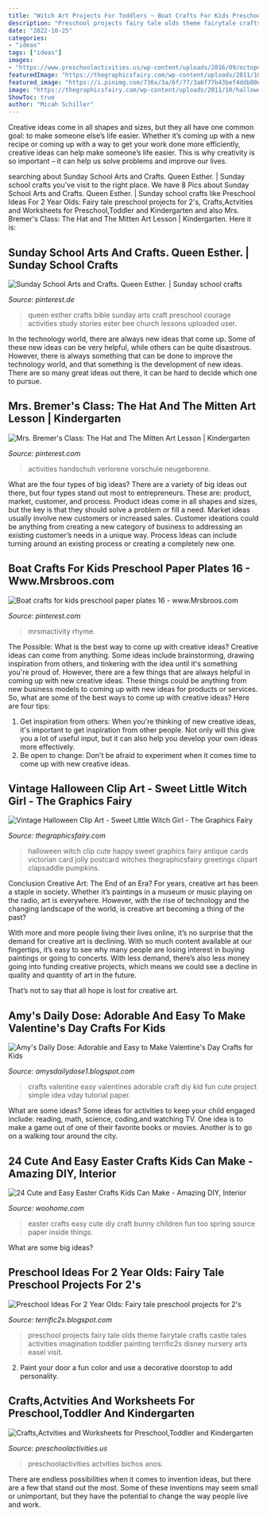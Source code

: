 ```yaml
---
title: "Witch Art Projects For Toddlers ~ Boat Crafts For Kids Preschool Paper Plates 16"
description: "Preschool projects fairy tale olds theme fairytale crafts castle tales activities imagination toddler painting terrific2s disney nursery arts easel visit"
date: "2022-10-25"
categories:
- "ideas"
tags: ["ideas"]
images:
- "https://www.preschoolactivities.us/wp-content/uploads/2016/09/octopus-craft.jpg"
featuredImage: "https://thegraphicsfairy.com/wp-content/uploads/2011/10/halloween-sweet-witch-vintage-image-graphicsfairy9b.jpg"
featured_image: "https://i.pinimg.com/736x/3a/6f/77/3a6f77b43bef4ddb80e1b70c8b0a8297--snow-activities-activities-for-kindergarten.jpg"
image: "https://thegraphicsfairy.com/wp-content/uploads/2011/10/halloween-sweet-witch-vintage-image-graphicsfairy9b.jpg"
ShowToc: true
author: "Micah Schiller"
---
```



Creative ideas come in all shapes and sizes, but they all have one common goal: to make someone else’s life easier. Whether it’s coming up with a new recipe or coming up with a way to get your work done more efficiently, creative ideas can help make someone’s life easier. This is why creativity is so important – it can help us solve problems and improve our lives.

	

		
searching about Sunday School Arts and Crafts. Queen Esther. | Sunday school crafts you've visit to the right place. We have 8 Pics about Sunday School Arts and Crafts. Queen Esther. | Sunday school crafts like Preschool Ideas For 2 Year Olds: Fairy tale preschool projects for 2&#039;s, Crafts,Actvities and Worksheets for Preschool,Toddler and Kindergarten and also Mrs. Bremer&#039;s Class: The Hat and The Mitten Art Lesson | Kindergarten. Here it is:
		
    
## Sunday School Arts And Crafts. Queen Esther. | Sunday School Crafts

<img loading=lazy src="https://i.pinimg.com/736x/a6/98/79/a698794ad39638c62aa30fc789dcbccc--queen-esther-sunday-school-crafts.jpg" onerror="this.onerror=null;this.src='https://tse4.mm.bing.net/th?id=OIP.K8XhMbwdtHkQPDXHk1WdGQHaKV&amp;pid=15.1';" alt="Sunday School Arts and Crafts. Queen Esther. | Sunday school crafts">

_Source: pinterest.de_

>queen esther crafts bible sunday arts craft preschool courage activities study stories ester bee church lessons uploaded user. 

	

In the technology world, there are always new ideas that come up. Some of these new ideas can be very helpful, while others can be quite disastrous. However, there is always something that can be done to improve the technology world, and that something is the development of new ideas. There are so many great ideas out there, it can be hard to decide which one to pursue.

    
## Mrs. Bremer&#039;s Class: The Hat And The Mitten Art Lesson | Kindergarten

<img loading=lazy src="https://i.pinimg.com/736x/3a/6f/77/3a6f77b43bef4ddb80e1b70c8b0a8297--snow-activities-activities-for-kindergarten.jpg" onerror="this.onerror=null;this.src='https://tse4.mm.bing.net/th?id=OIP.RzE9ntPc0WlsU1MY5_QocQHaJ3&amp;pid=15.1';" alt="Mrs. Bremer&#039;s Class: The Hat and The Mitten Art Lesson | Kindergarten">

_Source: pinterest.com_

>activities handschuh verlorene vorschule neugeborene. 

	

What are the four types of big ideas?
There are a variety of big ideas out there, but four types stand out most to entrepreneurs. These are: product, market, customer, and process. Product ideas come in all shapes and sizes, but the key is that they should solve a problem or fill a need. Market ideas usually involve new customers or increased sales. Customer ideations could be anything from creating a new category of business to addressing an existing customer’s needs in a unique way. Process Ideas can include turning around an existing process or creating a completely new one.

    
## Boat Crafts For Kids Preschool Paper Plates 16 - Www.Mrsbroos.com

<img loading=lazy src="https://i.pinimg.com/736x/95/dd/67/95dd671683f0745c7cf102439dd8b719.jpg" onerror="this.onerror=null;this.src='https://tse4.mm.bing.net/th?id=OIP.g7rbjKFhm18hT2XdiKmxgwHaLH&amp;pid=15.1';" alt="Boat crafts for kids preschool paper plates 16 - www.Mrsbroos.com">

_Source: pinterest.com_

>mrsmactivity rhyme. 

	

The Possible: What is the best way to come up with creative ideas?
Creative ideas can come from anything. Some ideas include brainstorming, drawing inspiration from others, and tinkering with the idea until it's something you're proud of. However, there are a few things that are always helpful in coming up with new creative ideas. These things could be anything from new business models to coming up with new ideas for products or services. So, what are some of the best ways to come up with creative ideas? Here are four tips: 
1) Get inspiration from others: When you're thinking of new creative ideas, it's important to get inspiration from other people. Not only will this give you a lot of useful input, but it can also help you develop your own ideas more effectively. 
2) Be open to change: Don't be afraid to experiment when it comes time to come up with new creative ideas.

    
## Vintage Halloween Clip Art - Sweet Little Witch Girl - The Graphics Fairy

<img loading=lazy src="https://thegraphicsfairy.com/wp-content/uploads/2011/10/halloween-sweet-witch-vintage-image-graphicsfairy9b.jpg" onerror="this.onerror=null;this.src='https://tse2.mm.bing.net/th?id=OIP.dMwGD6cyTQGXIfAhGZN6FQHaLc&amp;pid=15.1';" alt="Vintage Halloween Clip Art - Sweet Little Witch Girl - The Graphics Fairy">

_Source: thegraphicsfairy.com_

>halloween witch clip cute happy sweet graphics fairy antique cards victorian card jolly postcard witches thegraphicsfairy greetings clipart clapsaddle pumpkins. 

	

Conclusion
Creative Art: The End of an Era?
For years, creative art has been a staple in society. Whether it’s paintings in a museum or music playing on the radio, art is everywhere. However, with the rise of technology and the changing landscape of the world, is creative art becoming a thing of the past?

With more and more people living their lives online, it’s no surprise that the demand for creative art is declining. With so much content available at our fingertips, it’s easy to see why many people are losing interest in buying paintings or going to concerts. With less demand, there’s also less money going into funding creative projects, which means we could see a decline in quality and quantity of art in the future.

That’s not to say that all hope is lost for creative art.

    
## Amy&#039;s Daily Dose: Adorable And Easy To Make Valentine&#039;s Day Crafts For Kids

<img loading=lazy src="http://www.woohome.com/wp-content/uploads/2014/01/Valentines-day-crafts-for-kid-31.jpg" onerror="this.onerror=null;this.src='https://tse3.mm.bing.net/th?id=OIP.vZslCql0sCCvLxzVU4IfQAHaMv&amp;pid=15.1';" alt="Amy&#039;s Daily Dose: Adorable and Easy to Make Valentine&#039;s Day Crafts for Kids">

_Source: amysdailydose1.blogspot.com_

>crafts valentine easy valentines adorable craft diy kid fun cute project simple idea vday tutorial paper. 

	

What are some ideas?
Some ideas for activities to keep your child engaged include: reading, math, science, coding,and watching TV. One idea is to make a game out of one of their favorite books or movies. Another is to go on a walking tour around the city.

    
## 24 Cute And Easy Easter Crafts Kids Can Make - Amazing DIY, Interior

<img loading=lazy src="http://www.woohome.com/wp-content/uploads/2014/04/Easter-Crafts-for-Kids-23.jpg" onerror="this.onerror=null;this.src='https://tse1.mm.bing.net/th?id=OIP.oxBblqw7AF6DXZUOU3_wCwHaLH&amp;pid=15.1';" alt="24 Cute and Easy Easter Crafts Kids Can Make - Amazing DIY, Interior">

_Source: woohome.com_

>easter crafts easy cute diy craft bunny children fun too spring source paper inside things. 

	

What are some big ideas?
 

    
## Preschool Ideas For 2 Year Olds: Fairy Tale Preschool Projects For 2&#039;s

<img loading=lazy src="https://lh5.googleusercontent.com/-Yr5fPMo6t4I/UgSg35CF7rI/AAAAAAAAEDQ/6TIuZoG7YIk/s640/blogger-image--1318625134.jpg" onerror="this.onerror=null;this.src='https://tse2.mm.bing.net/th?id=OIP.N9ScETeK-YzqAw5zXi9E8AAAAA&amp;pid=15.1';" alt="Preschool Ideas For 2 Year Olds: Fairy tale preschool projects for 2&#039;s">

_Source: terrific2s.blogspot.com_

>preschool projects fairy tale olds theme fairytale crafts castle tales activities imagination toddler painting terrific2s disney nursery arts easel visit. 

	

2. Paint your door a fun color and use a decorative doorstop to add personality.

    
## Crafts,Actvities And Worksheets For Preschool,Toddler And Kindergarten

<img loading=lazy src="https://www.preschoolactivities.us/wp-content/uploads/2016/09/octopus-craft.jpg" onerror="this.onerror=null;this.src='https://tse3.mm.bing.net/th?id=OIP.fHuMb2W2xNb6LnFUpxoIYwHaJ4&amp;pid=15.1';" alt="Crafts,Actvities and Worksheets for Preschool,Toddler and Kindergarten">

_Source: preschoolactivities.us_

>preschoolactivities actvities bichos anos. 

	

There are endless possibilities when it comes to invention ideas, but there are a few that stand out the most. Some of these inventions may seem small or unimportant, but they have the potential to change the way people live and work.

